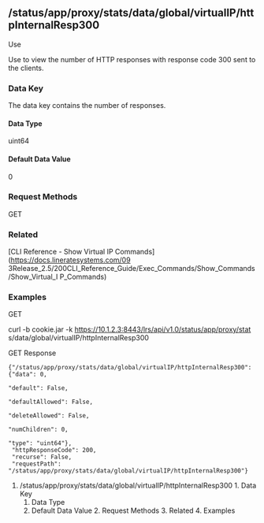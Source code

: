 ## /status/app/proxy/stats/data/global/virtualIP/httpInternalResp300

Use

Use to view the number of HTTP responses with response code 300 sent to the
clients.

### Data Key

The data key contains the number of responses.

#### Data Type

uint64

#### Default Data Value

0

### Request Methods

GET

### Related

[CLI Reference - Show Virtual IP Commands](https://docs.lineratesystems.com/09
3Release_2.5/200CLI_Reference_Guide/Exec_Commands/Show_Commands/Show_Virtual_I
P_Commands)

### Examples

GET

curl -b cookie.jar -k https://10.1.2.3:8443/lrs/api/v1.0/status/app/proxy/stat
s/data/global/virtualIP/httpInternalResp300

GET Response

    
    {"/status/app/proxy/stats/data/global/virtualIP/httpInternalResp300": {"data": 0,
                                                                            "default": False,
                                                                            "defaultAllowed": False,
                                                                            "deleteAllowed": False,
                                                                            "numChildren": 0,
                                                                            "type": "uint64"},
     "httpResponseCode": 200,
     "recurse": False,
     "requestPath": "/status/app/proxy/stats/data/global/virtualIP/httpInternalResp300"}
    

  1. /status/app/proxy/stats/data/global/virtualIP/httpInternalResp300
    1. Data Key
      1. Data Type
      2. Default Data Value
    2. Request Methods
    3. Related
    4. Examples


